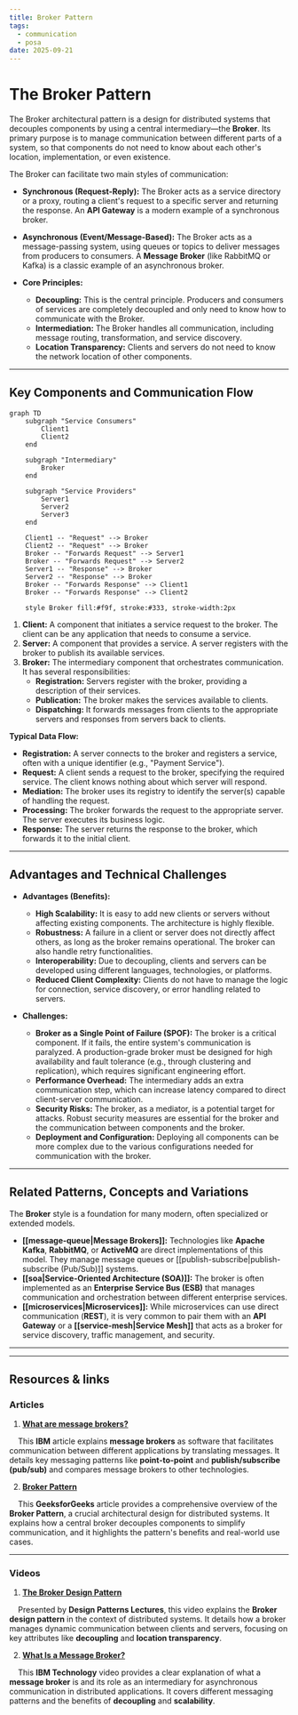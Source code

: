 ```yaml
---
title: Broker Pattern
tags:
  - communication
  - posa
date: 2025-09-21
---
```

# **The Broker Pattern**

The Broker architectural pattern is a design for distributed systems that decouples components by using a central intermediary—the **Broker**. Its primary purpose is to manage communication between different parts of a system, so that components do not need to know about each other's location, implementation, or even existence.

The Broker can facilitate two main styles of communication:
*   **Synchronous (Request-Reply):** The Broker acts as a service directory or a proxy, routing a client's request to a specific server and returning the response. An **API Gateway** is a modern example of a synchronous broker.
*   **Asynchronous (Event/Message-Based):** The Broker acts as a message-passing system, using queues or topics to deliver messages from producers to consumers. A **Message Broker** (like RabbitMQ or Kafka) is a classic example of an asynchronous broker.

* **Core Principles:**
    * **Decoupling:** This is the central principle. Producers and consumers of services are completely decoupled and only need to know how to communicate with the Broker.
    * **Intermediation:** The Broker handles all communication, including message routing, transformation, and service discovery.
    * **Location Transparency:** Clients and servers do not need to know the network location of other components.

---

## **Key Components and Communication Flow**

```mermaid
graph TD
    subgraph "Service Consumers"
        Client1
        Client2
    end

    subgraph "Intermediary"
        Broker
    end

    subgraph "Service Providers"
        Server1
        Server2
        Server3
    end

    Client1 -- "Request" --> Broker
    Client2 -- "Request" --> Broker
    Broker -- "Forwards Request" --> Server1
    Broker -- "Forwards Request" --> Server2
    Server1 -- "Response" --> Broker
    Server2 -- "Response" --> Broker
    Broker -- "Forwards Response" --> Client1
    Broker -- "Forwards Response" --> Client2

    style Broker fill:#f9f, stroke:#333, stroke-width:2px
```

1.  **Client:** A component that initiates a service request to the broker. The client can be any application that needs to consume a service.
2.  **Server:** A component that provides a service. A server registers with the broker to publish its available services.
3.  **Broker:** The intermediary component that orchestrates communication. It has several responsibilities:
    * **Registration:** Servers register with the broker, providing a description of their services.
    * **Publication:** The broker makes the services available to clients.
    * **Dispatching:** It forwards messages from clients to the appropriate servers and responses from servers back to clients.

**Typical Data Flow:**
* **Registration:** A server connects to the broker and registers a service, often with a unique identifier (e.g., "Payment Service").
* **Request:** A client sends a request to the broker, specifying the required service. The client knows nothing about which server will respond.
* **Mediation:** The broker uses its registry to identify the server(s) capable of handling the request.
* **Processing:** The broker forwards the request to the appropriate server. The server executes its business logic.
* **Response:** The server returns the response to the broker, which forwards it to the initial client.

---

## **Advantages and Technical Challenges**

* **Advantages (Benefits):**
    * **High Scalability:** It is easy to add new clients or servers without affecting existing components. The architecture is highly flexible.
    * **Robustness:** A failure in a client or server does not directly affect others, as long as the broker remains operational. The broker can also handle retry functionalities.
    * **Interoperability:** Due to decoupling, clients and servers can be developed using different languages, technologies, or platforms.
    * **Reduced Client Complexity:** Clients do not have to manage the logic for connection, service discovery, or error handling related to servers.

* **Challenges:**
    * **Broker as a Single Point of Failure (SPOF):** The broker is a critical component. If it fails, the entire system's communication is paralyzed. A production-grade broker must be designed for high availability and fault tolerance (e.g., through clustering and replication), which requires significant engineering effort.
    * **Performance Overhead:** The intermediary adds an extra communication step, which can increase latency compared to direct client-server communication.
    * **Security Risks:** The broker, as a mediator, is a potential target for attacks. Robust security measures are essential for the broker and the communication between components and the broker.
    * **Deployment and Configuration:** Deploying all components can be more complex due to the various configurations needed for communication with the broker.

---

## Related Patterns, Concepts and Variations

The **Broker** style is a foundation for many modern, often specialized or extended models.

* **[[message-queue|Message Brokers]]:** Technologies like **Apache Kafka**, **RabbitMQ**, or **ActiveMQ** are direct implementations of this model. They manage message queues or [[publish-subscribe|publish-subscribe (Pub/Sub)]] systems.
* **[[soa|Service-Oriented Architecture (SOA)]]:** The broker is often implemented as an **Enterprise Service Bus (ESB)** that manages communication and orchestration between different enterprise services.
* **[[microservices|Microservices]]:** While microservices can use direct communication (**REST**), it is very common to pair them with an **API Gateway** or a **[[service-mesh|Service Mesh]]** that acts as a broker for service discovery, traffic management, and security.

---

---

## **Resources & links**

### **Articles**

1.  **[What are message brokers?](https://www.ibm.com/think/topics/message-brokers)**

    This **IBM** article explains **message brokers** as software that facilitates communication between different applications by translating messages. It details key messaging patterns like **point-to-point** and **publish/subscribe (pub/sub)** and compares message brokers to other technologies.

2.  **[Broker Pattern](https://www.geeksforgeeks.org/system-design/broker-pattern/)**

    This **GeeksforGeeks** article provides a comprehensive overview of the **Broker Pattern**, a crucial architectural design for distributed systems. It explains how a central broker decouples components to simplify communication, and it highlights the pattern's benefits and real-world use cases.

---

### **Videos**

1.  **[The Broker Design Pattern](https://www.youtube.com/watch?v=S9LytpENF3s)**

    Presented by **Design Patterns Lectures**, this video explains the **Broker design pattern** in the context of distributed systems. It details how a broker manages dynamic communication between clients and servers, focusing on key attributes like **decoupling** and **location transparency**.

2.  **[What Is a Message Broker?](https://www.youtube.com/watch?v=385Jtvxne4A)**

    This **IBM Technology** video provides a clear explanation of what a **message broker** is and its role as an intermediary for asynchronous communication in distributed applications. It covers different messaging patterns and the benefits of **decoupling** and **scalability**.
